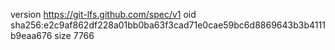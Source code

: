 version https://git-lfs.github.com/spec/v1
oid sha256:e2c9af862df228a01bb0ba63f3cad71e0cae59bc6d8869643b3b4111b9eaa676
size 7766
